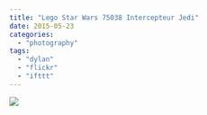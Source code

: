 ```yaml
---
title: "Lego Star Wars 75038 Intercepteur Jedi"
date: 2015-05-23
categories: 
  - "photography"
tags: 
  - "dylan"
  - "flickr"
  - "ifttt"
---
```


![](https://farm8.staticflickr.com/7763/18019017381_1088336fbe_b.jpg)
